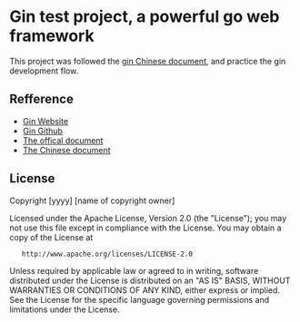 # Gin test project, a powerful go web framework

This project was followed the [gin Chinese document](https://github.com/bddbnet/gin_readme_zh), and practice the gin development flow.

## Refference

- [Gin Website](https://gin-gonic.github.io/gin/)
- [Gin Github](https://github.com/gin-gonic/gin)
- [The offical document](https://godoc.org/github.com/gin-gonic/gin)
- [The Chinese document](https://github.com/bddbnet/gin_readme_zh)

## License

   Copyright [yyyy] [name of copyright owner]

   Licensed under the Apache License, Version 2.0 (the "License");
   you may not use this file except in compliance with the License.
   You may obtain a copy of the License at

       http://www.apache.org/licenses/LICENSE-2.0

   Unless required by applicable law or agreed to in writing, software
   distributed under the License is distributed on an "AS IS" BASIS,
   WITHOUT WARRANTIES OR CONDITIONS OF ANY KIND, either express or implied.
   See the License for the specific language governing permissions and
   limitations under the License.